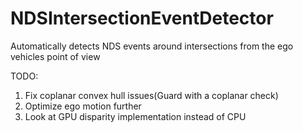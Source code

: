 # NDSIntersectionEventDetector
Automatically detects NDS events around intersections from the ego vehicles point of view

TODO:
1. Fix coplanar convex hull issues(Guard with a coplanar check)
2. Optimize ego motion further
3. Look at GPU disparity implementation instead of CPU
